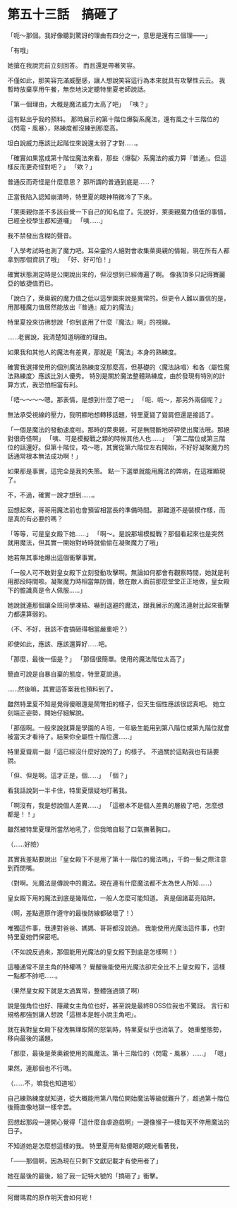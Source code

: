 # 第五十三話　搞砸了

「呃～那個。我好像聽到驚訝的理由有四分之一，意思是還有三個理——」

「有哦」

她搶在我說完前立刻回答。
而且還是帶著笑容。

不僅如此，那笑容充滿威壓感，讓人想說笑容這行為本來就具有攻擊性云云。
我暫時放棄享用午餐，無奈地決定聽特里夏老師說話。

「第一個理由，大概是魔法威力太高了吧」
「咦？」

這有點出乎我的預料。
那時展示的第十階位爆裂系魔法，還有風之十三階位的〈閃電・風暴〉，熟練度都沒練到那麼高。

坦白說威力應該比起階位來說還太弱了才對……。

「確實如果當成第十階位魔法來看，那些〈爆裂〉系魔法的威力算『普通』。但這樣反而更奇怪對吧？」
「欸？」

普通反而奇怪是什麼意思？
那所謂的普通到底是……？

正當我陷入認知崩潰時，特里夏的眼神稍微冷了下來。

「萊奧親你差不多該自覺一下自己的知名度了。先說好，萊奧親魔力值低的事情，已經全校學生都知道囉」
「咦……」

我不禁發出含糊的聲音。

「入學考試時也測了魔力吧。耳朵靈的人絕對會收集萊奧親的情報，現在所有人都拿到那個資訊了哦」
「好、好可怕！」

確實狀態測定時是公開說出來的，但沒想到已經傳遍了啊。
像我頂多只記得賽麗亞的敏捷值而已。

「說白了，萊奧親的魔力值之低以這學園來說是異常的。但更令人難以置信的是，用那種魔力值居然能放出『普通』威力的魔法」

特里夏投來彷彿想說「你到底用了什麼『魔法』啊」的視線。

……老實說，我清楚知道明確的理由。

如果我和其他人的魔法有差異，那就是「魔法」本身的熟練度。

確實我選擇使用的個別魔法熟練度沒那麼高，但基礎的〈魔法詠唱〉和各〈屬性魔法熟練度〉應該比別人優秀。
特別是關於魔法整體熟練度，由於發現有特別的計算方式，我恐怕相當有利。

「唔～～～～嗯。那表情，是想到什麼了吧ー」
「呃、呃～，那另外兩個呢？」

無法承受視線的壓力，我明顯地想轉移話題，特里夏聳了聳肩但還是接話了。

「一個是魔法的發動速度啦。那時的萊奧親，可是無間斷地砰砰使出魔法哦。那絕對很奇怪啊」
「咦、可是模擬戰之類的時候其他人也……」
「第二階位或第三階位的話還好。但第十階位，唔～嗯，其實從第六階位左右開始，不好好凝聚魔力的話通常根本無法成功啊！」

如果那是事實，這完全是我的失策。
點一下選單就能用魔法的弊病，在這裡顯現了。

不，不過，確實一說才想到……。

回想起來，哥哥用魔法前也會預留相當長的準備時間。
那難道不是裝模作樣，而是真的有必要的嗎？

「等等，可是皇女殿下她……」
「啊～。是說那場模擬戰？那個看起來也是突然就用魔法，但其實一開始對峙時就偷偷在凝聚魔力了哦」

她若無其事地爆出這個衝擊事實。

「一般人可不敢對皇女殿下立刻發動攻擊啊。無論如何都會有觀察時間，她就是利用那段時間啦。凝聚魔力時相當無防備，敢在敵人面前那麼堂堂正正地做，皇女殿下的膽識真是令人佩服……」

她說就連那個讓全班同學凍結、嚇到退避的魔法，跟我展示的魔法連射比起來衝擊力都還算弱的。

（不、不好，我該不會搞砸得相當嚴重吧？）

即使如此，應該、應該還算好……吧。

「那麼，最後一個是？」
「那個很簡單。使用的魔法階位太高了」

簡直可說是自暴自棄的態度，特里夏說道。

……然後嘛，其實這答案我也預料到了。

雖然特里夏不知是覺得傻眼還是鬧彆扭的樣子，但天生個性應該很認真吧。
她立刻端正姿勢，開始仔細解說。

「那個啊。一般來說就算是學園的Ａ班，一年級生能用到第八階位或第九階位就會被當天才看待了。結果你全屬性十階位還……」

特里夏聳肩一副「這已經沒什麼好說的了」的樣子。
不過關於這點我也有話要說。

「但、但是啊。這才正是，個……」
「個？」

看我話說到一半卡住，特里夏懷疑地盯著我。

「啊沒有，我是想說個人差異……」
「這根本不是個人差異的層級了吧，怎麼想都是！！」

雖然被特里夏理所當然地吼了，但我暗自鬆了口氣撫著胸口。

（……好險）

其實我差點要說出「皇女殿下不是用了第十一階位的魔法嗎」，千鈞一髮之際注意到而閉嘴。

（對啊。光魔法是傳說中的魔法。現在連有什麼魔法都不太為世人所知……）

皇女殿下用的魔法到底是幾階位，一般人怎麼可能知道。
真是個諸葛亮陷阱。

（啊，差點連原作遵守的最後防線都破壞了！）

唯獨這件事，我連對爸爸、媽媽、哥哥都沒說過。
我能使用光魔法這件事，也對特里夏她們保密吧。

（不如說反過來，那個能用光魔法的皇女殿下到底是怎樣啊！）

這種通常不是主角的特權嗎？
覺醒後能使用光魔法卻完全比不上皇女殿下，這樣一點都不帥吧……。

（果然皇女殿下就是太過異常，整體強過頭了啊）

說是強角位也好、隱藏女主角位也好，甚至說是最終BOSS位我也不驚訝。
言行和規格都強到讓人想說「這根本是輕小說主角吧」。

就在我對皇女殿下發洩無理取鬧的怒氣時，特里夏似乎也消氣了。
她重整態勢，移向最後的議題。

「那麼，最後是萊奧親使用的風魔法。第十三階位的〈閃電・風暴〉……」
「嗯」

果然，連那個也不行嗎。

（……不，嘛我也知道啦）

自己練熟練度就知道，從大概能用第八階位開始魔法等級就難升了，超過第十階位後簡直像地獄一樣辛苦。

回想起那段一邊開心覺得「這什麼自虐遊戲啊」一邊像猴子一樣每天不停用魔法的日子。

不知道她是怎麼想這樣的我。
特里夏用有點傻眼的眼光看著我，

「——那個啊，因為現在只剩下文獻記載才有使用者了」

她在最後的最後，給了我一記特大號的「搞砸了」衝擊。

---

阿爾瑪君的原作明天會如何呢！
